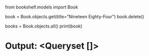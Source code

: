 from bookshelf.models import Book

book = Book.objects.get(title="Nineteen Eighty-Four")
book.delete()

books = Book.objects.all()
print(book)
# Output: <Queryset []>